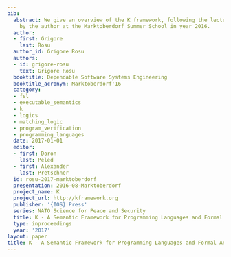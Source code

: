 ```yaml
---
bib:
  abstract: We give an overview of the K framework, following the lecture notes presented
    by the author at the Marktoberdorf Summer School in year 2016.
  author:
  - first: Grigore
    last: Rosu
  author_id: Grigore Rosu
  authors:
  - id: grigore-rosu
    text: Grigore Rosu
  booktitle: Dependable Software Systems Engineering
  booktitle_acronym: Marktoberdorf'16
  category:
  - fsl
  - executable_semantics
  - k
  - logics
  - matching_logic
  - program_verification
  - programming_languages
  date: 2017-01-01
  editor:
  - first: Doron
    last: Peled
  - first: Alexander
    last: Pretschner
  id: rosu-2017-marktoberdorf
  presentation: 2016-08-Marktoberdorf
  project_name: K
  project_url: http://kframework.org
  publisher: '{IOS} Press'
  series: NATO Science for Peace and Security
  title: K - A Semantic Framework for Programming Languages and Formal Analysis Tools
  type: inproceedings
  year: '2017'
layout: paper
title: K - A Semantic Framework for Programming Languages and Formal Analysis Tools
---
```

